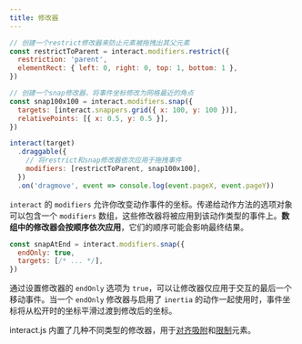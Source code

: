 ```yaml
---
title: 修改器
---
```


```js
// 创建一个restrict修改器来防止元素被拖拽出其父元素
const restrictToParent = interact.modifiers.restrict({
  restriction: 'parent',
  elementRect: { left: 0, right: 0, top: 1, bottom: 1 },
})

// 创建一个snap修改器，将事件坐标修改为网格最近的角点
const snap100x100 = interact.modifiers.snap({
  targets: [interact.snappers.grid({ x: 100, y: 100 })],
  relativePoints: [{ x: 0.5, y: 0.5 }],
})

interact(target)
  .draggable({
    // 将restrict和snap修改器依次应用于拖拽事件
    modifiers: [restrictToParent, snap100x100],
  })
  .on('dragmove', event => console.log(event.pageX, event.pageY))
```

`interact` 的 `modifiers` 允许你改变动作事件的坐标。传递给动作方法的选项对象可以包含一个 `modifiers` 数组，这些修改器将被应用到该动作类型的事件上。**数组中的修改器会按顺序依次应用**，它们的顺序可能会影响最终结果。

```js
const snapAtEnd = interact.modifiers.snap({
  endOnly: true,
  targets: [/* ... */],
})
```

通过设置修改器的 `endOnly` 选项为 `true`，可以让修改器仅应用于交互的最后一个移动事件。当一个 `endOnly` 修改器与启用了 `inertia` 的动作一起使用时，事件坐标将从松开时的坐标平滑过渡到修改后的坐标。

interact.js 内置了几种不同类型的修改器，用于[对齐吸附](/docs/snapping)和[限制](/docs/restriction)元素。
